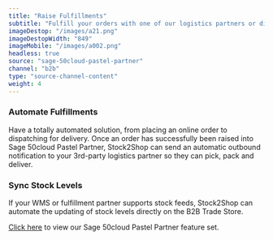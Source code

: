 ```yaml
---
title: "Raise Fulfillments"
subtitle: "Fulfill your orders with one of our logistics partners or directly in your WMS (Warehouse Management System)."
imageDestop: "/images/a21.png"
imageDestopWidth: "849"
imageMobile: "/images/a002.png"
headless: true
source: "sage-50cloud-pastel-partner"
channel: "b2b"
type: "source-channel-content"
weight: 4
---
```


### Automate Fulfillments
Have a totally automated solution, from placing an online order to dispatching for delivery. Once an order has successfully been raised into Sage 50cloud Pastel Partner, Stock2Shop can send an automatic outbound notification to your 3rd-party logistics partner so they can pick, pack and deliver.

### Sync Stock Levels
If your WMS or fulfillment partner supports stock feeds, Stock2Shop can automate the updating of stock levels directly on the B2B Trade Store.


[Click here](/help/features/sage-50cloud-pastel-partner/ "Sage 50cloud Pastel Partner Features") to view our Sage 50cloud Pastel Partner feature set.